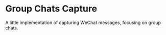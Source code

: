 
# Group Chats Capture

A little implementation of capturing WeChat messages, focusing on group chats.
